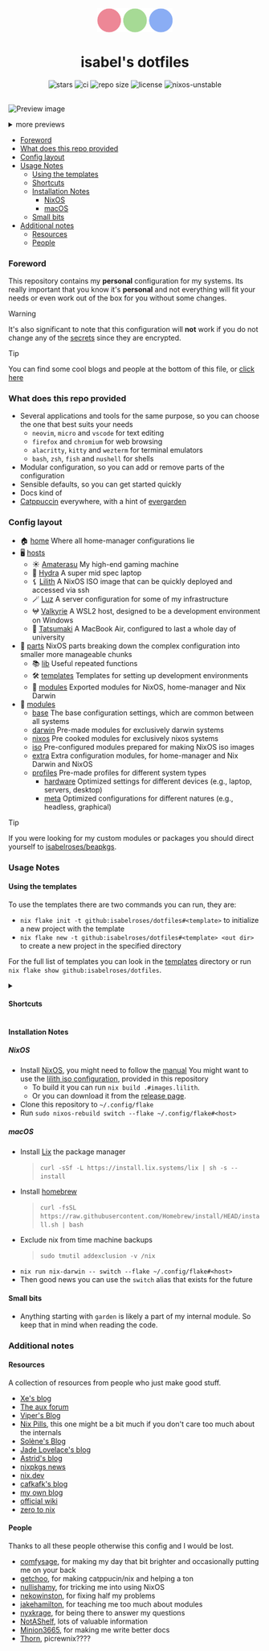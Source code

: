 <div align="center">
  <img alt="dots" src="./dots.svg" width="150" />
  <h1>isabel's dotfiles</h1>

  <img alt="stars" src="https://img.shields.io/github/stars/isabelroses/dotfiles?color=f5c2e7&labelColor=303446&style=for-the-badge&logo=starship&logoColor=f5c2e7" />
  <img alt="ci" src="https://img.shields.io/github/actions/workflow/status/isabelroses/dotfiles/check.yml?label=build&color=a6e3a1&labelColor=303446&style=for-the-badge&logo=github&logoColor=a6e3a1" />
  <img alt="repo size" src="https://img.shields.io/github/repo-size/isabelroses/dotfiles?color=fab387&labelColor=303446&style=for-the-badge&logo=github&logoColor=fab387" />
  <img alt="license" src="https://img.shields.io/static/v1.svg?style=for-the-badge&label=License&message=GPL-3&logoColor=ca9ee6&colorA=313244&colorB=cba6f7" />
  <img alt="nixos-unstable" src="https://img.shields.io/badge/NixOS-unstable-blue.svg?style=for-the-badge&labelColor=303446&logo=NixOS&logoColor=white&color=91D7E3" />
</div>

<br />

![Preview image](./images/main.png)

<details>
   <summary>more previews</summary>

   <p align="center">
      light mode
      <img src="./images/lightmode.png" width="800px" />
   </p>

   <p align="center">
      wezterm + chromium
      <img src="./images/blur.png" width="800px" />
   </p>

   <p align="center">
      neovim
      <img src="./images/nvim.png" width="800px" />
   </p>
</details>

<!--toc:start-->

- [Foreword](#foreword)
- [What does this repo provided](#what-does-this-repo-provided)
- [Config layout](#config-layout)
- [Usage Notes](#usage-notes)
  - [Using the templates](#using-the-templates)
  - [Shortcuts](#shortcuts)
  - [Installation Notes](#installation-notes)
    - [NixOS](#nixos)
    - [macOS](#macos)
  - [Small bits](#small-bits)
- [Additional notes](#additional-notes)
  - [Resources](#resources)
  - [People](#people)

<!--toc:end-->

### Foreword

This repository contains my **personal** configuration for my systems. Its really important that you know it's **personal** and not everything will fit your needs or even work out of the box for you without some changes.

> [!WARNING]
> It's also significant to note that this configuration will **not** work if you do not change any of the [secrets](../secrets) since they are encrypted.

> [!TIP]
> You can find some cool blogs and people at the bottom of this file, or [click here](#additional-notes)

### What does this repo provided

- Several applications and tools for the same purpose, so you can choose the one that best suits your needs
  - `neovim`, `micro` and `vscode` for text editing
  - `firefox` and `chromium` for web browsing
  - `alacritty`, `kitty` and `wezterm` for terminal emulators
  - `bash`, `zsh`, `fish` and `nushell` for shells
- Modular configuration, so you can add or remove parts of the configuration
- Sensible defaults, so you can get started quickly
- Docs kind of
- [Catppuccin](https://github.com/catppuccin/catppucin) everywhere, with a hint of [evergarden](https://github.com/comfysage/evergarden)

### Config layout

- 🏠 [home](../home/) Where all home-manager configurations lie
- 🖥️ [hosts](../hosts/)
  - ☀️ [Amaterasu](../hosts/amatarasu/) My high-end gaming machine
  - 🐉 [Hydra](../hosts/hydra/) A super mid spec laptop
  - ⚸ [Lilith](../hosts/lilith/) A NixOS ISO image that can be quickly deployed and accessed via ssh
  - 🪄 [Luz](../hosts/luz/) A server configuration for some of my infrastructure
  - 𖤍 [Valkyrie](../hosts/valkyrie/) A WSL2 host, designed to be a development environment on Windows
  - 💮 [Tatsumaki](../hosts/tatsumaki/) A MacBook Air, configured to last a whole day of university
- 🧩 [parts](../parts/) NixOS parts breaking down the complex configuration into smaller more manageable chunks
  - 📚 [lib](../parts/lib/) Useful repeated functions
  - 🛠️ [templates](../parts/templates/) Templates for setting up development environments
  - 👾 [modules](../parts/modules/) Exported modules for NixOS, home-manager and Nix Darwin
- 🔌 [modules](../modules/)
  - [base](../modules/base/) The base configuration settings, which are common between all systems
  - [darwin](../modules/darwin/) Pre-made modules for exclusively darwin systems
  - [nixos](../modules/nixos/) Pre cooked modules for exclusively nixos systems
  - [iso](../modules/iso/) Pre-configured modules prepared for making NixOS iso images
  - [extra](../modules/extra) Extra configuration modules, for home-manager and Nix Darwin and NixOS
  - [profiles](../modules/profiles/) Pre-made profiles for different system types
    - [hardware](../modules/profiles/hardware) Optimized settings for different devices (e.g., laptop, servers, desktop)
    - [meta](../modules/profiles/meta) Optimized configurations for different natures (e.g., headless, graphical)

> [!TIP]
> If you were looking for my custom modules or packages you should direct yourself to [isabelroses/beapkgs](https://github.com/isabelroses/beapkgs).

### Usage Notes

#### Using the templates

To use the templates there are two commands you can run, they are:

- `nix flake init -t github:isabelroses/dotfiles#<template>` to initialize a new project with the template
- `nix flake new -t github:isabelroses/dotfiles#<template> <out dir>` to create a new project in the specified directory

For the full list of templates you can look in the [templates](../parts/templates/) directory or run `nix flake show github:isabelroses/dotfiles`.

<details>
<summary>

#### Shortcuts

</summary>

| SKHD Shortcut                 | Hyprland Shortcut               | What it does               |
| ----------------------------- | ------------------------------- | -------------------------- |
| <kbd>CMD+RETURN</kbd>         | <kbd>SUPER+RETURN</kbd>         | open terminal              |
|                               | <kbd>SUPER+B</kbd>              | open browser               |
|                               | <kbd>SUPER+C</kbd>              | open editor                |
|                               | <kbd>SUPER+O</kbd>              | open notes                 |
|                               | <kbd>SUPER+E</kbd>              | open file manager          |
| <kbd>CMD+Q</kbd>              | <kbd>SUPER+Q</kbd>              | quit                       |
| <kbd>CMD+D</kbd>              | <kbd>SUPER+D</kbd>              | launcher                   |
|                               | <kbd>SUPER+F</kbd>              | full screen                |
| <kbd>CMD+CTRL+[number]</kbd>  | <kbd>SUPER+[number]</kbd>       | open workspace [number]    |
| <kbd>CMD+SHIFT+[number]</kbd> | <kbd>SUPER+SHIFT+[number]</kbd> | move to workspace [number] |

</details>

#### Installation Notes

##### NixOS

- Install [NixOS](https://nixos.org/download), you might need to follow the [manual](https://nixos.org/manual/nixos/stable/index.html#sec-installation)
  You might want to use the [lilith iso configuration](../hosts/lilith/), provided in this repository
  - To build it you can run `nix build .#images.lilith`.
  - Or you can download it from the [release page](https://github.com/isabelroses/dotfiles/releases/latest).
- Clone this repository to `~/.config/flake`
- Run `sudo nixos-rebuild switch --flake ~/.config/flake#<host>`

##### macOS

- Install [Lix](https://lix.systems/install/) the package manager
  > `curl -sSf -L https://install.lix.systems/lix | sh -s -- install`
- Install [homebrew](https://brew.sh/)
  > `curl -fsSL https://raw.githubusercontent.com/Homebrew/install/HEAD/install.sh | bash`
- Exclude nix from time machine backups
  > `sudo tmutil addexclusion -v /nix`
- `nix run nix-darwin -- switch --flake ~/.config/flake#<host>`
- Then good news you can use the `switch` alias that exists for the future

#### Small bits

- Anything starting with `garden` is likely a part of my internal module. So keep that in mind when reading the code.

### Additional notes

#### Resources

A collection of resources from people who just make good stuff.

- [Xe's blog](https://xeiaso.net/blog/)
- [The aux forum](https://forum.aux.computer/)
- [Viper's Blog](https://ayats.org/)
- [Nix Pills](https://nixos.org/guides/nix-pills/), this one might be a bit much if you don't care too much about the internals
- [Solène's Blog](https://dataswamp.org/~solene)
- [Jade Lovelace's blog](https://jade.fyi/)
- [Astrid's blog](https://astrid.tech/t/nixos)
- [nixpkgs news](https://nixpkgs.news/)
- [nix.dev](https://nix.dev/)
- [cafkafk's blog](https://cafkafk.dev/)
- [my own blog](https://isabelroses.com/blog/tag/nix)
- [official wiki](https://wiki.nixos.org/wiki/NixOS_Wiki)
- [zero to nix](https://zero-to-nix.com/start)

#### People

Thanks to all these people otherwise this config and I would be lost.

- [comfysage](https://github.com/comfysage), for making my day that bit brighter and occasionally putting me on your back
- [getchoo](https://github.com/getchoo), for making catppucin/nix and helping a ton
- [nullishamy](https://github.com/nullishamy), for tricking me into using NixOS
- [nekowinston](https://github.com/nekowinston), for fixing half my problems
- [jakehamilton](https://github.com/jakehamilton), for teaching me too much about modules
- [nyxkrage](https://github.com/nyxkrage), for being there to answer my questions
- [NotAShelf](https://github.com/notashelf), lots of valuable information
- [Minion3665](https://github.com/Minion3665), for making me write better docs
- [Thorn](https://git.avery.garden/thorn), picrewnix????
